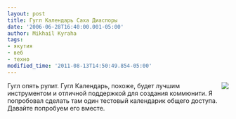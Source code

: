 ```yaml
---
layout: post
title: Гугл Календарь Саха Диаспоры
date: '2006-06-28T16:40:00.001-05:00'
author: Mikhail Kyraha
tags:
- якутия
- веб
- техно
modified_time: '2011-08-13T14:50:49.854-05:00'
---
```


<div style="float: right;"><a target="_blank" href="http://www.google.com/calendar/render?cid=7bckgsl8jppp52ei9m4ju95o68@group.calendar.google.com"><img src="http://www.google.com/calendar/images/ext/gc_button1.gif" border=0></a></div>Гугл опять рулит. Гугл Календарь, похоже, будет лучшим инструментом и отличной поддержкой для создания коммюнити. Я попробовал сделать там один тестовый календарик общего доступа. Давайте попробуем его вместе.